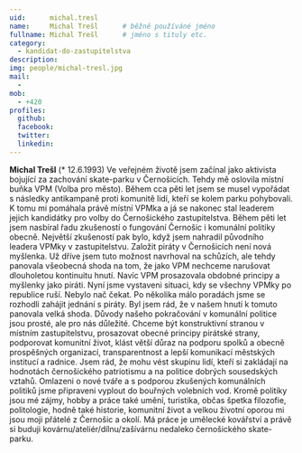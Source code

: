 ```yaml
---
uid:      michal.tresl
name:     Michal Trešl  	# běžně používáné jméno
fullname: Michal Trešl  	# jméno s tituly etc.
category:
  - kandidat-do-zastupitelstva
description: 
img: people/michal-tresl.jpg
mail:
  - 
mob:
  - +420
profiles:
  github:
  facebook: 
  twitter:
  linkedin: 
---
```


**Michal Trešl** (* 12.6.1993) Ve veřejném životě jsem začínal jako aktivista bojující za zachování skate-parku v Černošicích. Tehdy mě oslovila místní buňka VPM (Volba pro město). Během cca pěti let jsem se musel vypořádat s následky antikampaně proti komunitě lidí, kteří se kolem parku pohybovali. K tomu mi pomáhala právě místní VPMka a já se nakonec stal leaderem jejich kandidátky pro volby do Černošického zastupitelstva. Během pěti let jsem nasbíral řadu zkušeností o fungování Černošic i komunální politiky obecně. Největší zkušeností pak bylo, když jsem nahradil původního leadera VPMky v zastupitelstvu. Založit piráty v Černošicích není nová myšlenka. Už dříve jsem tuto možnost navrhoval na schůzích, ale tehdy panovala všeobecná shoda na tom, že jako VPM nechceme narušovat dlouholetou kontinuitu hnutí. Navíc VPM prosazovala obdobné principy a myšlenky jako piráti. Nyní jsme vystaveni situaci, kdy se všechny VPMky po republice ruší. Nebylo nač čekat. Po několika málo poradách jsme se rozhodli zahájit jednání s piráty. Byl jsem rád, že v našem hnutí k tomuto panovala velká shoda. Důvody našeho pokračování v komunální politice jsou prosté, ale pro nás důležité. Chceme být konstruktivní stranou v místním zastupitelstvu, prosazovat obecné principy pirátské strany, podporovat komunitní život, klást větší důraz na podporu spolků a obecně prospěšných organizací, transparentnost a lepší komunikací městských institucí a radnice. Jsem rád, že mohu vést skupinu lidí, kteří si zakládají na hodnotách černošického patriotismu a na politice dobrých sousedských vztahů. Omlazeni o nové tváře a s podporou zkušených komunálních politiků jsme připraveni vyplout do bouřných volebních vod. Kromě politiky jsou mé zájmy, hobby a práce také umění, turistika, občas špetka filozofie, politologie, hodně také historie, komunitní život a velkou životní oporou mi jsou moji přátelé z Černošic a okolí. Má práce je umělecké kovářství a právě si buduji kovárnu/ateliér/dílnu/zašívárnu nedaleko černošického skate-parku.

